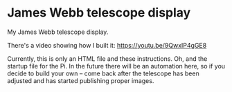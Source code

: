 # James Webb telescope display
My James Webb telescope display.

There's a video showing how I built it: https://youtu.be/9QwxIP4gGE8

Currently, this is only an HTML file and these instructions. Oh, and the startup file for the Pi. In the future there will be an automation here, so if you decide to build your own – come back after the telescope has been adjusted and has started publishing proper images.
